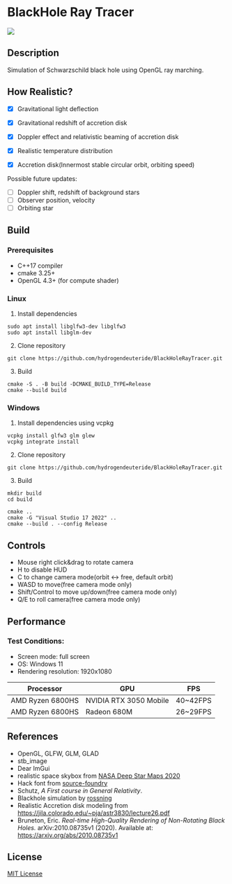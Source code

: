 # BlackHole Ray Tracer

![](image/BH3.gif)

## Description
Simulation of Schwarzschild black hole using OpenGL ray marching.

## How Realistic?
- [x] Gravitational light deflection
- [x] Gravitational redshift of accretion disk
- [x] Doppler effect and relativistic beaming of accretion disk
- [x] Realistic temperature distribution
- [x] Accretion disk(Innermost stable circular orbit, orbiting speed)


Possible future updates:
- [ ] Doppler shift, redshift of background stars
- [ ] Observer position, velocity
- [ ] Orbiting star

## Build
### Prerequisites
- C++17 compiler
- cmake 3.25+
- OpenGL 4.3+ (for compute shader)

### Linux
1. Install dependencies
```
sudo apt install libglfw3-dev libglfw3
sudo apt install libglm-dev
```
2. Clone repository
```
git clone https://github.com/hydrogendeuteride/BlackHoleRayTracer.git
```
3. Build
```
cmake -S . -B build -DCMAKE_BUILD_TYPE=Release
cmake --build build
```
### Windows
1. Install dependencies using vcpkg
```
vcpkg install glfw3 glm glew
vcpkg integrate install
```
2. Clone repository
```
git clone https://github.com/hydrogendeuteride/BlackHoleRayTracer.git
```
3. Build
```
mkdir build
cd build

cmake ..
cmake -G "Visual Studio 17 2022" ..
cmake --build . --config Release
```

## Controls
- Mouse right click&drag to rotate camera
- H to disable HUD
- C to change camera mode(orbit <-> free, default orbit)
- WASD to move(free camera mode only)
- Shift/Control to move up/down(free camera mode only)
- Q/E to roll camera(free camera mode only)

## Performance
### Test Conditions: 
- Screen mode: full screen
- OS: Windows 11 
- Rendering resolution: 1920x1080

| Processor       | GPU                     | FPS      |
|-----------------|-------------------------|----------|
| AMD Ryzen 6800HS| NVIDIA RTX 3050 Mobile  | 40~42FPS |
| AMD Ryzen 6800HS| Radeon 680M             | 26~29FPS |


## References
- OpenGL, GLFW, GLM, GLAD
- stb_image
- Dear ImGui
- realistic space skybox from [NASA Deep Star Maps 2020](https://svs.gsfc.nasa.gov/4851)
- Hack font from [source-foundry](https://github.com/source-foundry/Hack)
- Schutz, _A First course in General Relativity_. 
- Blackhole simulation by [rossning](https://github.com/rossning92/Blackhole)
- Realistic Accretion disk modeling from https://jila.colorado.edu/~pja/astr3830/lecture26.pdf
- Bruneton, Eric. _Real-time High-Quality Rendering of Non-Rotating Black Holes._ arXiv:2010.08735v1 (2020). Available at: https://arxiv.org/abs/2010.08735v1

## License
[MIT License](LICENSE)